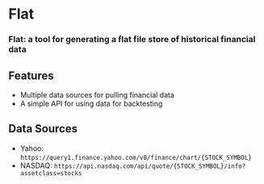 # Flat

### Flat: a tool for generating a flat file store of historical financial data

## Features

- Multiple data sources for pulling financial data
- A simple API for using data for backtesting

## Data Sources

- Yahoo: `https://query1.finance.yahoo.com/v8/finance/chart/{STOCK_SYMBOL}`
- NASDAQ: `https://api.nasdaq.com/api/quote/{STOCK_SYMBOL}/info?assetclass=stocks`
